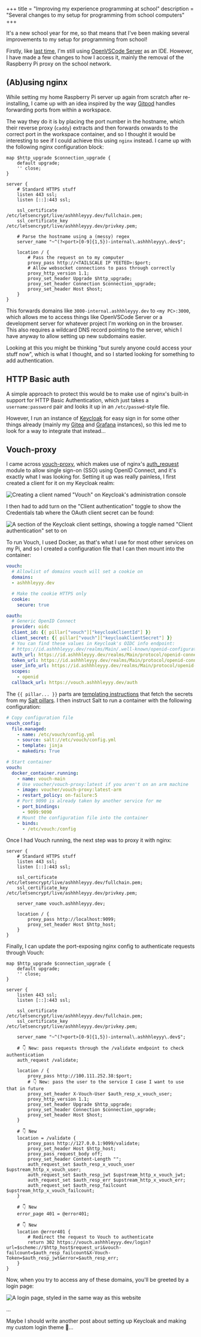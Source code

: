 +++
title = "Improving my experience programming at school"
description = "Several changes to my setup for programming from school computers"
+++

It's a new school year for me, so that means that I've been making several improvements to my setup for programming from school!

Firstly, like [last time](/blog/2022-05-12-programming-at-school), I'm still using [OpenVSCode Server](/blog/2022-05-12-programming-at-school#openvscode-server) as an IDE. However, I have made a few changes to how I access it, mainly the removal of the Raspberry Pi proxy on the school network.

## (Ab)using nginx

While setting my home Raspberry Pi server up again from scratch after re-installing, I came up with an idea inspired by the way [Gitpod](https://gitpod.io/) handles forwarding ports from within a workspace.

The way they do it is by placing the port number in the hostname, which their reverse proxy (`caddy`) extracts and then forwards onwards to the correct port in the workspace container, and so I thought it would be interesting to see if I could achieve this using `nginx` instead. I came up with the following nginx configuration block:

```
map $http_upgrade $connection_upgrade {
	default upgrade;
	'' close;
}

server {
	# Standard HTTPS stuff
	listen 443 ssl;
	listen [::]:443 ssl;

	ssl_certificate /etc/letsencrypt/live/ashhhleyyy.dev/fullchain.pem;
	ssl_certificate_key /etc/letsencrypt/live/ashhhleyyy.dev/privkey.pem;

	# Parse the hostname using a (messy) regex
	server_name "~^(?<port>[0-9]{1,5})-internal\.ashhhleyyy\.dev$";

	location / {
		# Pass the request on to my computer
		proxy_pass http://<TAILSCALE IP YEETED>:$port;
		# Allow websocket connections to pass through correctly
		proxy_http_version 1.1;
		proxy_set_header Upgrade $http_upgrade;
		proxy_set_header Connection $connection_upgrade;
		proxy_set_header Host $host;
	}
}
```

This forwards domains like `3000-internal.ashhhleyyy.dev` to `<my PC>:3000`, which allows me to access things like OpenVSCode Server or a development server for whatever project I'm working on in the browser. This also requires a wildcard DNS record pointing to the server, which I have anyway to allow setting up new subdomains easier.

Looking at this you might be thinking "but surely anyone could access your stuff now", which is what I thought, and so I started looking for something to add authentication.

## HTTP Basic auth

A simple approach to protect this would be to make use of nginx's built-in support for HTTP Basic Authentication, which just takes a `username:password` pair and looks it up in an `/etc/passwd`-style file.

However, I run an instance of [Keycloak](https://keycloak.org/) for easy sign in for some other things already (mainly my [Gitea](https://git.ashhhleyyy.dev/) and [Grafana](https://grafana.com) instances), so this led me to look for a way to integrate that instead...

## Vouch-proxy

I came across [vouch-proxy](https://github.com/vouch/vouch-proxy), which makes use of nginx's [auth_request](http://nginx.org/en/docs/http/ngx_http_auth_request_module.html) module to allow single sign-on (SSO) using OpenID Connect, and it's exactly what I was looking for. Setting it up was really painless, I first created a client for it on my Keycloak realm:

![Creating a client named "Vouch" on Keycloak's administration console](/assets/images/programming-at-school-2/vouch-client.png)

I then had to add turn on the "Client authentication" toggle to show the Credentials tab where the OAuth client secret can be found:

![A section of the Keycloak client settings, showing a toggle named "Client authentication" set to on](/assets/images/programming-at-school-2/vouch-client-authentication.png)

To run Vouch, I used Docker, as that's what I use for most other services on my Pi, and so I created a configuration file that I can then mount into the container:

```yml
vouch:
  # Allowlist of domains vouch will set a cookie on
  domains:
  - ashhhleyyy.dev

  # Make the cookie HTTPS only
  cookie:
    secure: true

oauth:
  # Generic OpenID Connect
  provider: oidc
  client_id: {{ pillar["vouch"]["keycloakClientId"] }}
  client_secret: {{ pillar["vouch"]["keycloakClientSecret"] }}
  # You can find these values in Keycloak's OIDC info endpoint:
  # https://id.ashhhleyyy.dev/realms/Main/.well-known/openid-configuration
  auth_url: https://id.ashhhleyyy.dev/realms/Main/protocol/openid-connect/auth
  token_url: https://id.ashhhleyyy.dev/realms/Main/protocol/openid-connect/token
  user_info_url: https://id.ashhhleyyy.dev/realms/Main/protocol/openid-connect/userinfo
  scopes:
    - openid
  callback_url: https://vouch.ashhhleyyy.dev/auth
```

The `{{ pillar... }}` parts are [templating instructions](https://docs.saltproject.io/salt/user-guide/en/latest/topics/jinja.html) that fetch the secrets from my [Salt pillars](https://docs.saltproject.io/salt/user-guide/en/latest/topics/pillar.html). I then instruct Salt to run a container with the following configuration:

```yml
# Copy configuration file
vouch_config:
  file.managed:
    - name: /etc/vouch/config.yml
    - source: salt://etc/vouch/config.yml
    - template: jinja
    - makedirs: True

# Start container
vouch:
  docker_container.running:
    - name: vouch-main
    # Use voucher/vouch-proxy:latest if you aren't on an arm machine
    - image: voucher/vouch-proxy:latest-arm
    - restart_policy: on-failure:5
    # Port 9090 is already taken by another service for me
    - port_bindings:
      - 9099:9090
    # Mount the configuration file into the container
    - binds:
      - /etc/vouch:/config
```

Once I had Vouch running, the next step was to proxy it with nginx:

```
server {
	# Standard HTTPS stuff
	listen 443 ssl;
	listen [::]:443 ssl;
	
	ssl_certificate /etc/letsencrypt/live/ashhhleyyy.dev/fullchain.pem;
	ssl_certificate_key /etc/letsencrypt/live/ashhhleyyy.dev/privkey.pem;

	server_name vouch.ashhhleyyy.dev;

	location / {
		proxy_pass http://localhost:9099;
		proxy_set_header Host $http_host;
	}
}
```

Finally, I can update the port-exposing nginx config to authenticate requests through Vouch:

```
map $http_upgrade $connection_upgrade {
	default upgrade;
	'' close;
}

server {
	listen 443 ssl;
	listen [::]:443 ssl;

	ssl_certificate /etc/letsencrypt/live/ashhhleyyy.dev/fullchain.pem;
	ssl_certificate_key /etc/letsencrypt/live/ashhhleyyy.dev/privkey.pem;

	server_name "~^(?<port>[0-9]{1,5})-internal\.ashhhleyyy\.dev$";

	# 👇 New: pass requests through the /validate endpoint to check authentication
	auth_request /validate;

	location / {
		proxy_pass http://100.111.252.38:$port;
		# 👇 New: pass the user to the service I case I want to use that in future
		proxy_set_header X-Vouch-User $auth_resp_x_vouch_user;
		proxy_http_version 1.1;
		proxy_set_header Upgrade $http_upgrade;
		proxy_set_header Connection $connection_upgrade;
		proxy_set_header Host $host;
	}

	# 👇 New
	location = /validate {
		proxy_pass http://127.0.0.1:9099/validate;
		proxy_set_header Host $http_host;
		proxy_pass_request_body off;
		proxy_set_header Content-Length "";
		auth_request_set $auth_resp_x_vouch_user $upstream_http_x_vouch_user;
		auth_request_set $auth_resp_jwt $upstream_http_x_vouch_jwt;
		auth_request_set $auth_resp_err $upstream_http_x_vouch_err;
		auth_request_set $auth_resp_failcount $upstream_http_x_vouch_failcount;
	}

	# 👇 New
	error_page 401 = @error401;

	# 👇 New
	location @error401 {
		# Redirect the request to Vouch to authenticate
		return 302 https://vouch.ashhhleyyy.dev/login?url=$scheme://$http_host$request_uri&vouch-failcount=$auth_resp_failcount&X-Vouch-Token=$auth_resp_jwt&error=$auth_resp_err;
	}
}
```

Now, when you try to access any of these domains, you'll be greeted by a login page:

![A login page, styled in the same way as this website](/assets/images/programming-at-school-2/keycloak-login.png)

...

Maybe I should write another post about setting up Keycloak and making my custom login theme 🤔...
